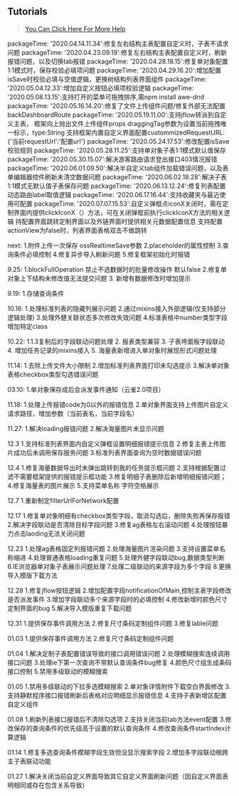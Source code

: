 ## Tutorials

> [You Can Click Here For More Help](https://gitee.com/bojun_front_end/r3-project-template/wikis/burgeon-r3)
>

packageTime: '2020.04.14.11.34':修复左右结构主表配置自定义时，子表不请求问题
packageTime: '2020.04.23.09.19':修复左右结构主表配置自定义时，刷新报错问题，以及切换tab报错
packageTime: '2020.04.28.18.15':修复单对象配置1:1模式时，保存校验必填项问题
packageTime: '2020.04.29.16.20':增加配置isSave时校验必填与空值逻辑，更换树结构列表界面组件
packageTime: '2020.05.04.12.33':增加自定义按钮必填项校验逻辑
packageTime: '2020.05.08.13.15':支持打开的菜单可拖拽排序,需npm install awe-dnd
packageTime: '2020.05.16.14.20':修复了文件上传组件问题/修复外部无法配置backDashboardRoute
packageTime: '2020.05.19.11.00':支持jflow转派到自定义主表，
                                框架向上抛出文件上传组件props   draggingTag参数为设置当前拖拽唯一标示，type:String
                                支持框架内置自定义界面配置custommizedRequestURL:{'当前requestUrl':'配置url'}
packageTime: '2020.05.24.17.53':修改配置isSave校验规则
packageTime: '2020.05.28.11.25':支持单对象子表1:1模式默认值保存
packageTime: '2020.05.30.15.07':解决游客路由请求登出接口403情况报错
packageTime: '2020.06.01.09.50':解决半自定义tab组件加载错误问题，以及表单编辑器控件刷新未清空数据问题
packageTime: '2020.06.02.18.28':解决子表1:1模式无默认值子表保存问题
packageTime: '2020.06.13.12.24':修复列表配置动态路由label取值逻辑
packageTime: '2020.06.17.16.44':支持收藏夹与最近使用可配置
packageTime: '2020.07.07.15.53':自定义弹框点iconX关闭时，需在定制界面内提供clickIconX（）方法，可在关闭弹框前执行clickIconX方法的相关逻辑
                                持配置界面跳转定制界面以及外链界面时提供相关元数据配置信息
                                支持配置actionView为false时，列表界面表格双击不做跳转

next: 1.附件上传一次保存  ossRealtimeSave参数
      2.placeholder的属性控制
      3.查询条件必填控制
      4.修复异步导入刷新问题
      5.修复框架初始化时报错

9.25: 1.blockFullOperation  禁止不选数据时的批量修改操作 默认false
      2.修复单对象上下结构未修改值无法提交问题
      3. 新增有数据修改时增加提示
      

9.19: 1.存储查询条件

10.16: 1.处理标准列表的隐藏列展示问题
       2.通过mixins接入外部逻辑(仅支持部分逻辑处理)
       3.处理外健关联状态多次修改失效问题
       4.标准表格中number类型字段增加特定class

10.22: 1.1.3复制后的字段联动问题处理
       2. 报表类型兼容
       3. 子表垮面板字段联动
       4. 增加任务记录的mixins接入
       5. 海量表新增进入单对象时展现形式问题处理
       


11.14:
       1.去除上传文件大小限制
       2.增加标准列表界面打印未勾选提示
       3.解决单对象表格checkbox类型勾选错误问题

03.10:
       1.单对象保存成后会派发事件通知（云雀2.0项目）
       




11.18:
      1.处理上传报错code为0以外的报错信息
      2.单对象界面支持上传图片自定义请求路径，增加参数（当前表名，当前字段名）


11.27:
      1.解决loading报错问题
      2.解决海量图片未显示问题



12.3
     1.支持标准列表界面内自定义弹框设置明细报错提示信息
     2.修复主表上传图片成功后未调用保存服务问题
     3.标准列表界面查询为空时数据错误问题
     <!-- 3.网页链接类型新增跳转labelName自动识别为新增 -->


12.4
     1.修复海量数据导出时未弹出跳转到我的任务提示框问题
     2.支持根据配置过滤不需要框架提供的报错提示框功能
     3.修复明细子表删除后新增明细报错问题；
     4.修复海量表的图片展示
     5.支持菜单名称&nbsp;字符空格展示



12.7
     1.重新制定filterUrlForNetwork配置


12.17
     1.修复单对象明细有checkbox类型字段，取消勾选后，删除失败再保存报错
     2.解决字段联动是否清除目标字段问题
     3.修复ag表格左右滚动问题
     4.处理按钮暴力点击laoding无法关闭问题
 

12.23
     1.处理ag表格固定列报错问题
     2.处理海量图片渲染问题
     3.支持设置菜单名称缩进
     4.处理普通表格loading重复问题
     5.处理外健字段联动bug,数据类型判断
     6.IE浏览器单对象子表展示问题处理
     7.处理二级联动的来源字段为多个字段
     8.更换导入模版下载方法


12.28
     1.修复jflow按钮逻辑
     2.增加配置字段notificationOfMain,控制主表字段修改是否派发事件
     3.增加字段联动多个来源字段时的必填控制
     4.修改新增时颜色尺寸定制界面的bug
     5.解决导入模版重复下载问题


12.31
     1.提供保存事件调用方法
     2.修复尺寸条码定制组件问题
     3.修复lable问题

01.03
     1.提供保存事件调用方法
     2.修复尺寸条码定制组件问题


01.04
     1.解决定制子表配置错误导致的接口调用错误问题
     2.处理模糊搜索连续调用接口问题
     3.处理ie下第一次查询不带默认查询条件bug修复
     4.颜色尺寸组生成条码接口控制
     5.禁用多级联动的模糊搜索

01.05
     1.禁用多级联动的下拉多选模糊搜索
     2.单对象详情附件下载空白界面修改
     3.支持静默程序接口报错刷新后表格对应明细显示报错信息
     4.支持子表新增区配置自定义组件


01.08
     1.刷新列表接口报错后不清除勾选项
     2.支持关闭当前tab方法event配置
     3.修改保存的查询条件的优先级高于设置的默认查询条件
     4.修改查询条件startIndex计算逻辑

01.14
     1.修复多选查询条件模糊字段生效但没显示搜索字段
     2.增加多字段联动根跨主子表联动功能

01.27
     1.解决关闭当前自定义界面导致其它自定义界面刷新问题（因自定义界面表明相同或存在包含关系导致）